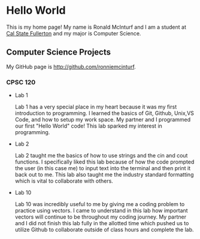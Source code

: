 # Hello World

This is my home page! My name is Ronald McInturf and I am a student at [Cal State Fullerton](http://www.fullerton.edu/) and my major is Computer Science.

## Computer Science Projects

My GitHub page is http://github.com/ronniemcinturf.

### CPSC 120

* Lab 1

    Lab 1 has a very special place in my heart because it was my first introduction to programming. I learned the basics of Git, Github, Unix,VS Code, and how to setup my work space. My partner and I programmed our first "Hello World" code! This lab sparked my interest in programming. 

* Lab 2

    Lab 2 taught me the basics of how to use strings and the cin and cout functions. I specifically liked this lab because of how the code prompted the user (in this case me) to input text into the terminal and then print it back out to me. This lab also taught me the industry standard formatting which is vital to collaborate with others. 

* Lab 10

    Lab 10 was incredibly useful to me by giving me a coding problem to practice using vectors. I came to understand in this lab how important vectors will continue to be throughout my coding journey. My partner and I did not finish this lab fully in the allotted time which pushed us to utilize Github to collaborate outside of class hours and complete the lab.